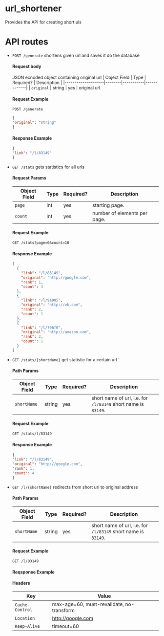# url_shortener

Provides the API for creating short uls

# API routes

* `POST /generate` shortens given url and saves it do the database
  #### Request body
  JSON ecnoded object containing original url
  | Object Field       | Type   | Required? | Description |
  |--------------------|--------|-----------|-------------|
  | `original`         | string | yes       | original url.
  
  #### Request Example
  `POST /generate`
  ```json
  {
  "original": "string"
  }
  ```
  
  #### Response Example
  ```json
  {
  "link": "/l/83149"
  }
  ```
  
* `GET /stats` gets statistics for all urls
  #### Request Params
  | Object Field       | Type   | Required? | Description |
  |--------------------|--------|-----------|-------------|
  | `page`             | int    | yes       | starting page.
  | `count`            | int    | yes       | number of elements per page.
  #### Request Example
  `GET /stats?page=0&count=10`
  
  #### Response Example
  ```json
  [
    {
      "link": "/l/83149",
      "original": "http://google.com",
      "rank": 1,
      "count": 4
    },
    {
      "link": "/l/9a005",
      "original": "http://vk.com",
      "rank": 2,
      "count": 1
    },
    {
      "link": "/l/706f0",
      "original": "http://amazon.com",
      "rank": 2,
      "count": 1
    }
  ]  
  ```
* `GET /stats/{shortName}` get statistic for a certain url  '
  #### Path Params
  | Object Field       | Type   | Required? | Description |
  |--------------------|--------|-----------|-------------|
  | `shortName`        | string | yes       | short name of url, i.e. for `/l/83149` short name is `83149`.
  #### Request Example
  `GET /stats/l/83149`
  
  #### Response Example
  ```json
  {
  "link": "/l/83149",
  "original": "http://google.com",
  "rank": 1,
  "count": 4
  }
  ```

* `GET /l/{shortName}` redirects from short url to original address
  #### Path Params
  | Object Field       | Type   | Required? | Description |
  |--------------------|--------|-----------|-------------|
  | `shortName`        | string | yes       | short name of url, i.e. for `/l/83149` short name is `83149`.
  
  #### Request Example
  `GET /l/83149`
  
  #### Reqsponse Example
  #### Headers
  | Key                | Value                                     |
  |--------------------|-------------------------------------------|
  | `Cache-Control`    | max-age=60, must-revalidate, no-transform |
  | `Location`         | http://google.com                         |
  | `Keep-Alive`       | timeout=60                                |
  
